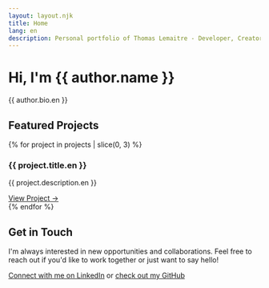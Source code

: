 ```yaml
---
layout: layout.njk
title: Home
lang: en
description: Personal portfolio of Thomas Lemaitre - Developer, Creator, Open Source Enthusiast
---
```


<div class="hero">
    <h1>Hi, I'm {{ author.name }}</h1>
    <p>{{ author.bio.en }}</p>
</div>

<section>
    <h2>Featured Projects</h2>
    <div class="projects-grid">
        {% for project in projects | slice(0, 3) %}
        <div class="project-card">
            <h3>{{ project.title.en }}</h3>
            <p>{{ project.description.en }}</p>
            <a href="{{ project.link }}" class="project-link" target="_blank" rel="noopener noreferrer">
                View Project →
            </a>
        </div>
        {% endfor %}
    </div>
</section>

<section>
    <h2>Get in Touch</h2>
    <p>I'm always interested in new opportunities and collaborations. Feel free to reach out if you'd like to work together or just want to say hello!</p>
    <p>
        <a href="{{ author.linkedin }}" target="_blank" rel="noopener noreferrer">Connect with me on LinkedIn</a> or 
        <a href="{{ author.github }}" target="_blank" rel="noopener noreferrer">check out my GitHub</a>
    </p>
</section>
